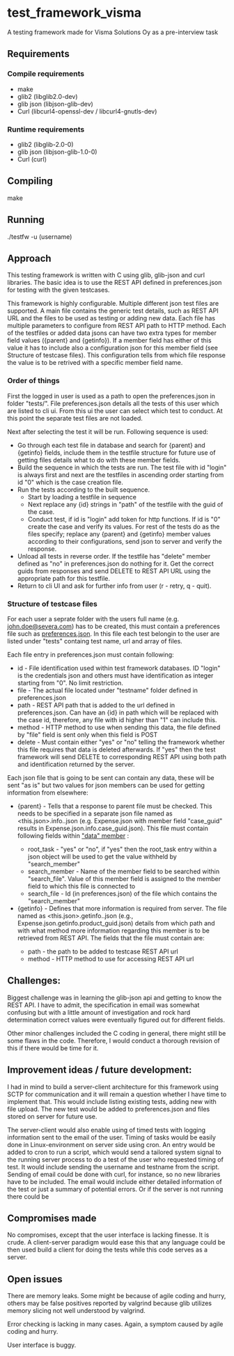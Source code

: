 # test_framework_visma
A testing framework made for Visma Solutions Oy as a pre-interview task

## Requirements

### Compile requirements
 * make
 * glib2 (libglib2.0-dev)
 * glib json (libjson-glib-dev)
 * Curl (libcurl4-openssl-dev / libcurl4-gnutls-dev)
	
### Runtime requirements
 * glib2 (libglib-2.0-0)
 * glib json (libjson-glib-1.0-0)
 * Curl (curl)

## Compiling
make

## Running
./testfw -u (username)


## Approach
This testing framework is written with C using glib, glib-json and curl libraries. The basic idea is to use the REST API defined in preferences.json for testing with the given testcases.

This framework is highly configurable. Multiple different json test files are supported. A main file contains the generic test details, such as REST API URL and the files to be used as testing or adding new data. Each file has multiple parameters to configure from REST API path to HTTP method. Each of the testfiles or added data jsons can have two extra types for member field values ({parent} and {getinfo}). If a member field has either of this value it has to include also a configuration json for this member field (see Structure of testcase files). This configuration tells from which file response the value is to be retrived with a specific member field name.

### Order of things 

First the logged in user is used as a path to open the preferences.json in folder "tests/<username>". File preferences.json details all the tests of this user which are listed to cli ui. From this ui the user can select which test to conduct. At this point the separate test files are not loaded. 

Next after selecting the test it will be run. Following sequence is used:
 - Go through each test file in database and search for {parent} and {getinfo} fields, include them in the testfile structure for future use of getting files details what to do with these member fields.
 - Build the sequence in which the tests are run. The test file with id "login" is always first and next are the testfiles in ascending order starting from id "0" which is the case creation file.
 - Run the tests according to the built sequence. 
   - Start by loading a testfile in sequence
   - Next replace any {id} strings in "path" of the testfile with the guid of the case.
   - Conduct test, if id is "login" add token for http functions. If id is "0" create the case and verify its values. For rest of the tests do as the files specify; replace any {parent} and {getinfo} member values according to their configurations, send json to server and verify the response.
 - Unload all tests in reverse order. If the testfile has "delete" member defined as "no" in preferences.json do nothing for it. Get the correct guids from responses and send DELETE to REST API URL using the appropriate path for this testfile.
 - Return to cli UI and ask for further info from user (r - retry, q - quit).

### Structure of testcase files

For each user a seprate folder with the users full name (e.g. john.doe@severa.com) has to be created, this must contain a preferences file such as [preferences.json](https://github.com/HateBreed/test_framework_visma/blob/master/tests/john.doe%40severa.com/preferences.json). In this file each test belongin to the user are listed under "tests" containg test name, url and array of files. 

Each file entry in preferences.json must contain following:
 * id - File identification used within test framework databases. ID "login" is the credentials json and others must have identification as integer starting from "0". No limit restriction.
 * file - The actual file located under "testname" folder defined in preferences.json
 * path - REST API path that is added to the url defined in preferences.json. Can have an {id} in path which will be replaced with the case id, therefore, any file with id higher than "1" can include this.
 * method - HTTP method to use when sending this data, the file defined by "file" field is sent only when this field is POST
 * delete - Must contain either "yes" or "no" telling the framework whether this file requires that data is deleted afterwards. If "yes" then the test framework will send DELETE to corresponding REST API using both path and identification returned by the server.
 
Each json file that is going to be sent can contain any data, these will be sent "as is" but two values for json members can be used for getting information from elsewhere:
 * {parent} - Tells that a response to parent file must be checked. This needs to be specified in a separate json file named as <this.json>.info.<membername>.json (e.g. Expense.json with member field "case_guid" results in Expense.json.info.case_guid.json). This file must contain following fields within ["data" member](https://github.com/HateBreed/test_framework_visma/blob/master/tests/john.doe%40severa.com/test1/Expense.json.info.case_guid.json) :
   * root_task - "yes" or "no", if "yes" then the root_task entry within a json object will be used to get the value withheld by "search_member"
   * search_member - Name of the member field to be searched within "search_file". Value of this member field is assigned to the member field to which this file is connected to
   * search_file - Id (in preferences.json) of the file which contains the "search_member"
 * {getinfo} - Defines that more information is required from server. The file named as <this.json>.getinfo.<membername>.json (e.g., Expense.json.getinfo.product_guid.json) details from which path and with what method more information regarding this member is to be retrieved from REST API. The fields that the file must contain are:
   * path - the path to be added to testcase REST API url
   * method - HTTP method to use for accessing REST API url 
 


## Challenges:

Biggest challenge was in learning the glib-json api and getting to know the REST API. I have to admit, the specification in email was somewhat confusing but with a little amount of investigation and rock hard determination correct values were eventually figured out for different fields.

Other minor challenges included the C coding in general, there might still be some flaws in the code. Therefore, I would conduct a thorough revision of this if there would be time for it. 

## Improvement ideas / future development:

I had in mind to build a server-client architecture for this framework using SCTP for communication and it will remain a question whether I have time to implement that. This would include listing existing tests, adding new with file upload. The new test would be added to preferences.json and files stored on server for future use. 

The server-client would also enable using of timed tests with logging information sent to the email of the user. Timing of tasks would be easily done in Linux-environment on server side using cron. An entry would be added to cron to run a script, which would send a tailored system signal to the running server process to do a test of the user who requested timing of test. It would include sending the username and testname from the script. Sending of email could be done with curl, for instance, so no new libraries have to be included. The email would include either detailed information of the test or just a summary of potential errors. Or if the server is not running there could be 

## Compromises made

No compromises, except that the user interface is lacking finesse. It is crude. A client-server paradigm would ease this that any language could be then used build a client for doing the tests while this code serves as a server.

## Open issues

There are memory leaks. Some might be because of agile coding and hurry, others may be false positives reported by valgrind because glib utilizes memory slicing not well understood by valgrind.

Error checking is lacking in many cases. Again, a symptom caused by agile coding and hurry.

User interface is buggy.
